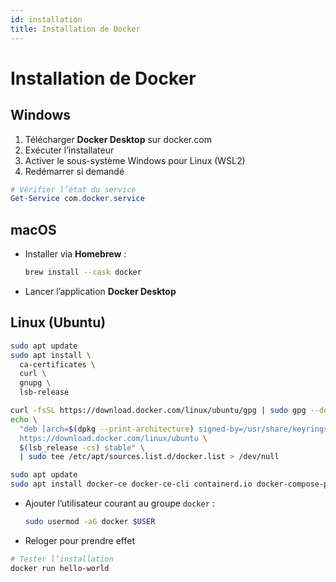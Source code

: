 ```yaml
---
id: installation
title: Installation de Docker
---
```


# Installation de Docker

## Windows
1. Télécharger **Docker Desktop** sur docker.com  
2. Exécuter l’installateur  
3. Activer le sous-système Windows pour Linux (WSL2)  
4. Redémarrer si demandé

```powershell
# Vérifier l’état du service
Get-Service com.docker.service
```

## macOS
- Installer via **Homebrew** :
  ```bash
  brew install --cask docker
  ```
- Lancer l’application **Docker Desktop**

## Linux (Ubuntu)
```bash
sudo apt update
sudo apt install \
  ca-certificates \
  curl \
  gnupg \
  lsb-release

curl -fsSL https://download.docker.com/linux/ubuntu/gpg | sudo gpg --dearmor -o /usr/share/keyrings/docker-archive-keyring.gpg
echo \
  "deb [arch=$(dpkg --print-architecture) signed-by=/usr/share/keyrings/docker-archive-keyring.gpg] \
  https://download.docker.com/linux/ubuntu \
  $(lsb_release -cs) stable" \
  | sudo tee /etc/apt/sources.list.d/docker.list > /dev/null

sudo apt update
sudo apt install docker-ce docker-ce-cli containerd.io docker-compose-plugin
```

- Ajouter l’utilisateur courant au groupe `docker` :
  ```bash
  sudo usermod -aG docker $USER
  ```
- Reloger pour prendre effet

```bash
# Tester l’installation
docker run hello-world
```
